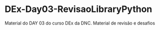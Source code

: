 # DEx-Day03-RevisaoLibraryPython
Material do DAY 03 do curso DEx da DNC. Material de revisão e desafios

